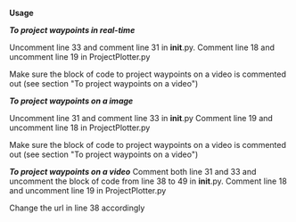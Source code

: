 **Usage**

**_To project waypoints in real-time_**

Uncomment line 33 and comment line 31 in __init__.py. 
Comment line 18 and uncomment line 19 in ProjectPlotter.py

Make sure the block of code to project waypoints on a video is commented out 
(see section "To project waypoints on a video")

_**To project waypoints on a image**_

Uncomment line 31 and comment line 33 in __init__.py
Comment line 19 and uncomment line 18 in ProjectPlotter.py

Make sure the block of code to project waypoints on a video is commented out 
(see section "To project waypoints on a video")

**_To project waypoints on a video_**
Comment both line 31 and 33 and uncomment the block of code from line 38 to 49 in __init__.py.
Comment line 18 and uncomment line 19 in ProjectPlotter.py

Change the url in line 38 accordingly
